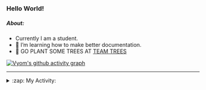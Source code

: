 ### Hello World!

##### About:
- Currently I am a student.
- 🌱 I’m learning how to make better documentation.
- 🌱 GO PLANT SOME TREES AT [TEAM TREES](https://teamtrees.org/)

[![Vyom's github activity graph](https://activity-graph.herokuapp.com/graph?username=Vyvy-vi)](https://github.com/ashutosh00710/github-readme-activity-graph)

---
<details>
  <summary>:zap: My Activity:</summary>
  
<!--START_SECTION:waka-->
![Code Time](http://img.shields.io/badge/Code%20Time-946%20hrs%2043%20mins-blue)

**I'm a Night 🦉** 

```text
🌞 Morning    95 commits     ███░░░░░░░░░░░░░░░░░░░░░░   13.59% 
🌆 Daytime    169 commits    ██████░░░░░░░░░░░░░░░░░░░   24.18% 
🌃 Evening    229 commits    ████████░░░░░░░░░░░░░░░░░   32.76% 
🌙 Night      206 commits    ███████░░░░░░░░░░░░░░░░░░   29.47%

```
📅 **I'm Most Productive on Sunday** 

```text
Monday       100 commits    ███░░░░░░░░░░░░░░░░░░░░░░   14.31% 
Tuesday      113 commits    ████░░░░░░░░░░░░░░░░░░░░░   16.17% 
Wednesday    85 commits     ███░░░░░░░░░░░░░░░░░░░░░░   12.16% 
Thursday     104 commits    ███░░░░░░░░░░░░░░░░░░░░░░   14.88% 
Friday       104 commits    ███░░░░░░░░░░░░░░░░░░░░░░   14.88% 
Saturday     76 commits     ██░░░░░░░░░░░░░░░░░░░░░░░   10.87% 
Sunday       117 commits    ████░░░░░░░░░░░░░░░░░░░░░   16.74%

```


📊 **This Week I Spent My Time On** 

```text
🔥 Editors: 
VS Code                  9 hrs 21 mins       █████████████████████████   100.0%

🐱‍💻 Projects: 
CSF                      3 hrs 33 mins       █████████░░░░░░░░░░░░░░░░   37.95% 
generators               2 hrs 47 mins       ███████░░░░░░░░░░░░░░░░░░   29.89% 
praise                   1 hr 11 mins        ███░░░░░░░░░░░░░░░░░░░░░░   12.7% 
discord-bot              56 mins             ██░░░░░░░░░░░░░░░░░░░░░░░   10.12% 
github-readme-youtube-car52 mins             ██░░░░░░░░░░░░░░░░░░░░░░░   9.34%

```


 Last Updated on 08/11/2022 03:31:42 UTC
<!--END_SECTION:waka-->
</details>
